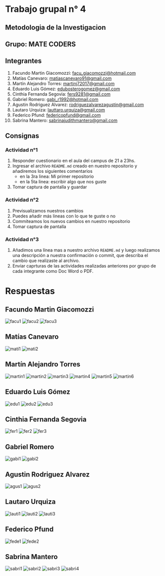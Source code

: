 # Trabajo grupal n° 4 
## Metodologia de la Investigacion

## Grupo: MATE CODERS
## Integrantes

1.    Facundo Martin Giacomozzi: facu_giacomozzi@hotmail.com 
2.    Matías Canevaro: matiascanevaro91@gmail.com 
3.    Martín Alejandro Torres: martinj72017@gmail.com
4.    Eduardo Luis Gómez: edubosterogomez@gmail.com
5.    Cinthia Fernanda Segovia: fers9281@gmail.com 
6.    Gabriel Romero: gabi_r1992@hotmail.com 
7.    Agustin Rodriguez Alvarez: rodriguezalvarezagustin@gmail.com 
8.    Lautaro Urquiza: lauttaro.urquiza@gmail.com 
9.    Federico Pfund: federicopfund@gmail.com 
10.    Sabrina Mantero: sabrinajudithmantero@gmail.com


## Consignas

### Actividad n°1
1. Responder cuestionario en el aula del campus de 21 a 23hs.
2. Ingresar el archivo `README.md` creado en nuestro repositorio y añadiremos los siguientes comentarios
    - en la 3ra linea: Mi primer repositorio
    - en la 5ta linea: escribir algo que nos guste
3. Tomar captura de pantalla y guardar

### Actividad n°2
1. Previsualizamos nuestros cambios
2. Puedes añadir más lineas con lo que te guste o no
3. Commiteamos los nuevos cambios en nuestro repositorio
4. Tomar captura de pantalla

### Actividad n°3
1. Añadimos una línea mas a nuestro archivo `README.md` y luego realizamos una descripción a nuestra confirmación o commit, que describa el cambio que realizaste al archivo.
2. Enviar caprturas de las actividades realizadas anteriores por grupo de cada integrante como Doc Word o PDF.


# Respuestas

## Facundo Martin Giacomozzi
![facu1](./facu_1)
![facu2](./facu_2)
![facu3](./facu_3)
## Matías Canevaro
![mati1](./mati_1)
![mati2](./mati_2)
## Martín Alejandro Torres
![martin1](./martin_1)
![martin2](./martin_2)
![martin3](./martin_3)
![martin4](./martin_4)
![martin5](./martin_5)
![martin6](./martin_6)
## Eduardo Luis Gómez
![edu1](./edu_1)
![edu2](./edu_2)
![edu3](./edu_3)
## Cinthia Fernanda Segovia
![fer1](./fer_1)
![fer2](./fer_2)
![fer3](./fer_3)
## Gabriel Romero
![gabi1](./gabi_1)
![gabi2](./gabi_2) 
## Agustin Rodriguez Alvarez
![agus1](./agus_1)
![agus2](./agus_2)
## Lautaro Urquiza
![lauti1](./lauti_1)
![lauti2](./lauti_2)
![lauti3](./lauti_3)
## Federico Pfund
![fede1](./fede_1)
![fede2](./fede_2)
## Sabrina Mantero
![sabri1](./sabri_1)
![sabri2](./sabri_2)
![sabri3](./sabri_3)
![sabri4](./sabri_4)